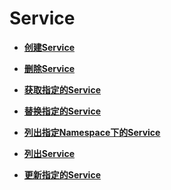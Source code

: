 # Service<a name="cce_02_0024"></a>

-   **[创建Service](创建Service.md)**  

-   **[删除Service](删除Service.md)**  

-   **[获取指定的Service](获取指定的Service.md)**  

-   **[替换指定的Service](替换指定的Service.md)**  

-   **[列出指定Namespace下的Service](列出指定Namespace下的Service.md)**  

-   **[列出Service](列出Service.md)**  

-   **[更新指定的Service](更新指定的Service.md)**  


